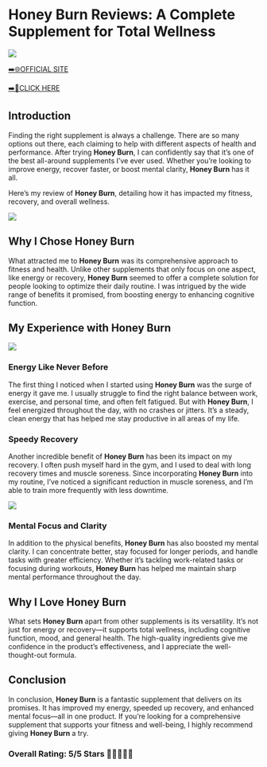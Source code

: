 # **Honey Burn Reviews**: A Complete Supplement for Total Wellness

[![](https://static.vecteezy.com/system/resources/thumbnails/019/896/014/small/buy-now-gradient-button-with-cart-symbol-buy-now-illustration-png.png)](https://edetoop.top/lander/sugarpreland-1/honeyburn.html) 

[➡️🌐OFFICIAL SITE](https://edetoop.top/lander/sugarpreland-1/honeyburn.html) 

[➡️🔗CLICK HERE](https://edetoop.top/lander/sugarpreland-1/honeyburn.html) 


## Introduction

Finding the right supplement is always a challenge. There are so many options out there, each claiming to help with different aspects of health and performance. After trying **Honey Burn**, I can confidently say that it’s one of the best all-around supplements I’ve ever used. Whether you’re looking to improve energy, recover faster, or boost mental clarity, **Honey Burn** has it all.

Here’s my review of **Honey Burn**, detailing how it has impacted my fitness, recovery, and overall wellness.

[![](https://wallpapers.com/images/hd/red-order-now-button-udg4jcj4arvn8b0n-2.png)](https://edetoop.top/lander/sugarpreland-1/honeyburn.html)  

## Why I Chose **Honey Burn**

What attracted me to **Honey Burn** was its comprehensive approach to fitness and health. Unlike other supplements that only focus on one aspect, like energy or recovery, **Honey Burn** seemed to offer a complete solution for people looking to optimize their daily routine. I was intrigued by the wide range of benefits it promised, from boosting energy to enhancing cognitive function.

## My Experience with **Honey Burn**

[![](https://static.vecteezy.com/system/resources/thumbnails/019/896/014/small/buy-now-gradient-button-with-cart-symbol-buy-now-illustration-png.png)](https://edetoop.top/lander/sugarpreland-1/honeyburn.html)

### Energy Like Never Before

The first thing I noticed when I started using **Honey Burn** was the surge of energy it gave me. I usually struggle to find the right balance between work, exercise, and personal time, and often felt fatigued. But with **Honey Burn**, I feel energized throughout the day, with no crashes or jitters. It’s a steady, clean energy that has helped me stay productive in all areas of my life.

### Speedy Recovery

Another incredible benefit of **Honey Burn** has been its impact on my recovery. I often push myself hard in the gym, and I used to deal with long recovery times and muscle soreness. Since incorporating **Honey Burn** into my routine, I’ve noticed a significant reduction in muscle soreness, and I’m able to train more frequently with less downtime.

[![](https://wallpapers.com/images/hd/red-order-now-button-udg4jcj4arvn8b0n-2.png)](https://edetoop.top/lander/sugarpreland-1/honeyburn.html)  

### Mental Focus and Clarity

In addition to the physical benefits, **Honey Burn** has also boosted my mental clarity. I can concentrate better, stay focused for longer periods, and handle tasks with greater efficiency. Whether it’s tackling work-related tasks or focusing during workouts, **Honey Burn** has helped me maintain sharp mental performance throughout the day.

## Why I Love **Honey Burn**

What sets **Honey Burn** apart from other supplements is its versatility. It’s not just for energy or recovery—it supports total wellness, including cognitive function, mood, and general health. The high-quality ingredients give me confidence in the product’s effectiveness, and I appreciate the well-thought-out formula.

## Conclusion

In conclusion, **Honey Burn** is a fantastic supplement that delivers on its promises. It has improved my energy, speeded up recovery, and enhanced mental focus—all in one product. If you’re looking for a comprehensive supplement that supports your fitness and well-being, I highly recommend giving **Honey Burn** a try.

### Overall Rating: 5/5 Stars 🌟🌟🌟🌟🌟
